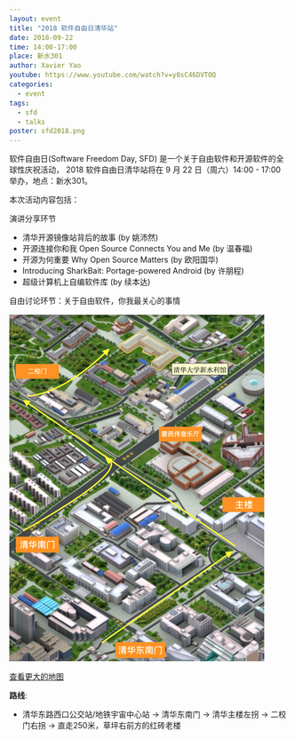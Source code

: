 ```yaml
---
layout: event
title: "2018 软件自由日清华站"
date: 2018-09-22
time: 14:00-17:00
place: 新水301
author: Xavier Yao
youtube: https://www.youtube.com/watch?v=y8sC46DVTOQ
categories:
  - event
tags:
  - sfd
  - talks
poster: sfd2018.png
---
```


软件自由日(Software Freedom Day, SFD) 是一个关于自由软件和开源软件的全球性庆祝活动，
2018 软件自由日清华站将在 9 月 22 日（周六）14:00 - 17:00 举办，地点：新水301。

<!--more-->

本次活动内容包括：

演讲分享环节

- 清华开源镜像站背后的故事 (by 姚沛然)
- 开源连接你和我 Open Source Connects You and Me (by 温春福)
- 开源为何重要 Why Open Source Matters (by 欧阳国华)
- Introducing SharkBait: Portage-powered Android (by 许朋程)
- 超级计算机上自编软件库 (by 续本达)

自由讨论环节：关于自由软件，你我最关心的事情

![](/assets/img/events/map_nhb.png)

<a class="hidden-xs" href="https://www.openstreetmap.org/#map=18/40.00231/116.31941">查看更大的地图</a>

**路线**:

- 清华东路西口公交站/地铁宇宙中心站 -> 清华东南门 -> 清华主楼左拐 -> 二校门右拐 -> 直走250米，草坪右前方的红砖老楼
